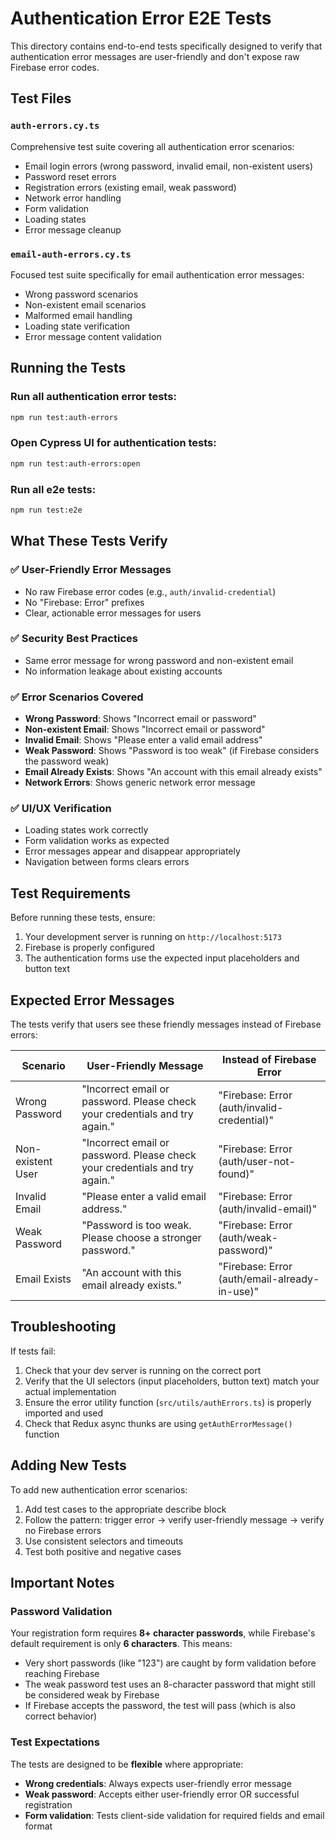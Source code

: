 # Authentication Error E2E Tests

This directory contains end-to-end tests specifically designed to verify that authentication error messages are user-friendly and don't expose raw Firebase error codes.

## Test Files

### `auth-errors.cy.ts`
Comprehensive test suite covering all authentication error scenarios:
- Email login errors (wrong password, invalid email, non-existent users)
- Password reset errors
- Registration errors (existing email, weak password)
- Network error handling
- Form validation
- Loading states
- Error message cleanup

### `email-auth-errors.cy.ts`
Focused test suite specifically for email authentication error messages:
- Wrong password scenarios
- Non-existent email scenarios
- Malformed email handling
- Loading state verification
- Error message content validation

## Running the Tests

### Run all authentication error tests:
```bash
npm run test:auth-errors
```

### Open Cypress UI for authentication tests:
```bash
npm run test:auth-errors:open
```

### Run all e2e tests:
```bash
npm run test:e2e
```

## What These Tests Verify

### ✅ User-Friendly Error Messages
- No raw Firebase error codes (e.g., `auth/invalid-credential`)
- No "Firebase: Error" prefixes
- Clear, actionable error messages for users

### ✅ Security Best Practices
- Same error message for wrong password and non-existent email
- No information leakage about existing accounts

### ✅ Error Scenarios Covered
- **Wrong Password**: Shows "Incorrect email or password"
- **Non-existent Email**: Shows "Incorrect email or password" 
- **Invalid Email**: Shows "Please enter a valid email address"
- **Weak Password**: Shows "Password is too weak" (if Firebase considers the password weak)
- **Email Already Exists**: Shows "An account with this email already exists"
- **Network Errors**: Shows generic network error message

### ✅ UI/UX Verification
- Loading states work correctly
- Form validation works as expected
- Error messages appear and disappear appropriately
- Navigation between forms clears errors

## Test Requirements

Before running these tests, ensure:
1. Your development server is running on `http://localhost:5173`
2. Firebase is properly configured
3. The authentication forms use the expected input placeholders and button text

## Expected Error Messages

The tests verify that users see these friendly messages instead of Firebase errors:

| Scenario | User-Friendly Message | Instead of Firebase Error |
|----------|----------------------|---------------------------|
| Wrong Password | "Incorrect email or password. Please check your credentials and try again." | "Firebase: Error (auth/invalid-credential)" |
| Non-existent User | "Incorrect email or password. Please check your credentials and try again." | "Firebase: Error (auth/user-not-found)" |
| Invalid Email | "Please enter a valid email address." | "Firebase: Error (auth/invalid-email)" |
| Weak Password | "Password is too weak. Please choose a stronger password." | "Firebase: Error (auth/weak-password)" |
| Email Exists | "An account with this email already exists." | "Firebase: Error (auth/email-already-in-use)" |

## Troubleshooting

If tests fail:
1. Check that your dev server is running on the correct port
2. Verify that the UI selectors (input placeholders, button text) match your actual implementation
3. Ensure the error utility function (`src/utils/authErrors.ts`) is properly imported and used
4. Check that Redux async thunks are using `getAuthErrorMessage()` function

## Adding New Tests

To add new authentication error scenarios:
1. Add test cases to the appropriate describe block
2. Follow the pattern: trigger error → verify user-friendly message → verify no Firebase errors
3. Use consistent selectors and timeouts
4. Test both positive and negative cases 

## Important Notes

### Password Validation
Your registration form requires **8+ character passwords**, while Firebase's default requirement is only **6 characters**. This means:
- Very short passwords (like "123") are caught by form validation before reaching Firebase
- The weak password test uses an 8-character password that might still be considered weak by Firebase
- If Firebase accepts the password, the test will pass (which is also correct behavior)

### Test Expectations
The tests are designed to be **flexible** where appropriate:
- **Wrong credentials**: Always expects user-friendly error message
- **Weak password**: Accepts either user-friendly error OR successful registration
- **Form validation**: Tests client-side validation for required fields and email format 